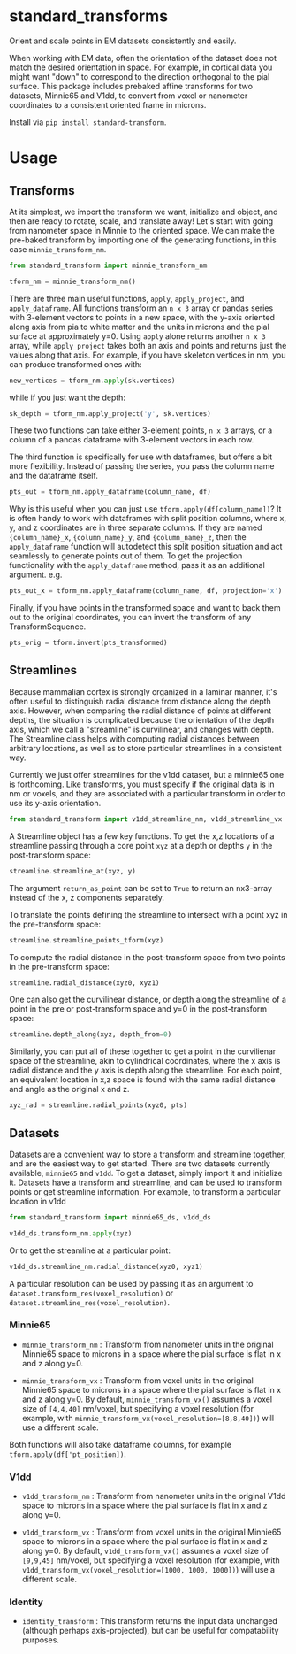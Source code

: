 # standard_transforms

Orient and scale points in EM datasets consistently and easily.

When working with EM data, often the orientation of the dataset does not match the desired orientation in space. For example, in cortical data you might want "down" to correspond to the direction orthogonal to the pial surface. This package includes prebaked affine transforms for two datasets, Minnie65 and V1dd, to convert from voxel or nanometer coordinates to a consistent oriented frame in microns.

Install via `pip install standard-transform`.

# Usage

## Transforms

At its simplest, we import the transform we want, initialize and object, and then are ready to rotate, scale, and translate away!
Let's start with going from nanometer space in Minnie to the oriented space.
We can make the pre-baked transform by importing one of the generating functions, in this case `minnie_transform_nm`.

```python
from standard_transform import minnie_transform_nm

tform_nm = minnie_transform_nm()
```

There are three main useful functions, `apply`, `apply_project`, and `apply_dataframe`.
All functions transform an `n x 3` array or pandas series with 3-element vectors to points in a new space, with the y-axis oriented along axis from pia to white matter and the units in microns and the pial surface at approximately y=0.
Using `apply` alone returns another `n x 3` array, while `apply_project` takes both an axis and points and returns just the values along that axis.
For example, if you have skeleton vertices in nm, you can produce transformed ones with:

```python
new_vertices = tform_nm.apply(sk.vertices)
```

while if you just want the depth:

```python
sk_depth = tform_nm.apply_project('y', sk.vertices)
```

These two functions can take either 3-element points, `n x 3` arrays, or a column of a pandas dataframe with 3-element vectors in each row.

The third function is specifically for use with dataframes, but offers a bit more flexibility. Instead of passing the series, you pass the column name and the dataframe itself.

```python
pts_out = tform_nm.apply_dataframe(column_name, df)
```

Why is this useful when you can just use `tform.apply(df[column_name])`?
It is often handy to work with dataframes with split position columns, where x, y, and z coordinates are in three separate columns.
If they are named `{column_name}_x`, `{column_name}_y`, and `{column_name}_z`, then the `apply_dataframe` function will autodetect this split position situation and act seamlessly to generate points out of them.
To get the projection functionality with the `apply_dataframe` method, pass it as an additional argument. e.g.
```python
pts_out_x = tform_nm.apply_dataframe(column_name, df, projection='x')
```

Finally, if you have points in the transformed space and want to back them out to the original coordinates, you can invert the transform of any TransformSequence.

```python
pts_orig = tform.invert(pts_transformed)
```

## Streamlines

Because mammalian cortex is strongly organized in a laminar manner, it's often useful to distinguish radial distance from distance along the depth axis.
However, when comparing the radial distance of points at different depths, the situation is complicated because the orientation of the depth axis, which we call a "streamline" is curvilinear, and changes with depth.
The Streamline class helps with computing radial distances between arbitrary locations, as well as to store particular streamlines in a consistent way.

Currently we just offer streamlines for the v1dd dataset, but a minnie65 one is forthcoming.
Like transforms, you must specify if the original data is in nm or voxels, and they are associated with a particular transform in order to use its y-axis orientation.
```python
from standard_transform import v1dd_streamline_nm, v1dd_streamline_vx
```

A Streamline object has a few key functions.
To get the x,z locations of a streamline passing through a core point `xyz` at a depth or depths `y` in the post-transform space:
```python
streamline.streamline_at(xyz, y)
```
The argument `return_as_point` can be set to `True` to return an nx3-array instead of the x, z components separately. 

To translate the points defining the streamline to intersect with a point xyz in the pre-transform space:
```python
streamline.streamline_points_tform(xyz)
```

To compute the radial distance in the post-transform space from two points in the pre-transform space:
```python
streamline.radial_distance(xyz0, xyz1)
``` 

One can also get the curvilinear distance, or depth along the streamline of a point in the pre or post-transform space and y=0 in the post-transform space:
```python
streamline.depth_along(xyz, depth_from=0)
```

Similarly, you can put all of these together to get a point in the curvilienar space of the streamline, akin to cylindrical coordinates, where the x axis is radial distance and the y axis is depth along the streamline. For each point, an equivalent location in x,z space is found with the same radial distance and angle as the original x and z.
```python
xyz_rad = streamline.radial_points(xyz0, pts)
```

## Datasets

Datasets are a convenient way to store a transform and streamline together, and are the easiest way to get started.
There are two datasets currently available, `minnie65` and `v1dd`.
To get a dataset, simply import it and initialize it.
Datasets have a transform and streamline, and can be used to transform points or get streamline information.
For example, to transform a particular location in v1dd 
```python
from standard_transform import minnie65_ds, v1dd_ds

v1dd_ds.transform_nm.apply(xyz)
```

Or to get the streamline at a particular point:
```python
v1dd_ds.streamline_nm.radial_distance(xyz0, xyz1)
```

A particular resolution can be used by passing it as an argument to `dataset.transform_res(voxel_resolution)` or `dataset.streamline_res(voxel_resolution)`.

### Minnie65

* `minnie_transform_nm` : Transform from nanometer units in the original Minnie65 space to microns in a space where the pial surface is flat in x and z along y=0.

* `minnie_transform_vx` : Transform from voxel units in the original Minnie65 space to microns in a space where the pial surface is flat in x and z along y=0. By default, `minnie_transform_vx()` assumes a voxel size of `[4,4,40]` nm/voxel, but specifying a voxel resolution (for example, with `minnie_transform_vx(voxel_resolution=[8,8,40])`) will use a different scale.

Both functions will also take dataframe columns, for example `tform.apply(df['pt_position])`.

### V1dd

* `v1dd_transform_nm` : Transform from nanometer units in the original V1dd space to microns in a space where the pial surface is flat in x and z along y=0.

* `v1dd_transform_vx` : Transform from voxel units in the original Minnie65 space to microns in a space where the pial surface is flat in x and z along y=0. By default, `v1dd_transform_vx()` assumes a voxel size of `[9,9,45]` nm/voxel, but specifying a voxel resolution (for example, with `v1dd_transform_vx(voxel_resolution=[1000, 1000, 1000])`) will use a different scale.

### Identity

* `identity_transform` : This transform returns the input data unchanged (although perhaps axis-projected), but can be useful for compatability purposes.
